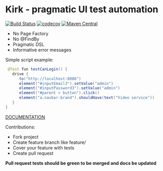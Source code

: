 # Kirk - pragmatic UI test automation

[![Build Status](https://travis-ci.org/SergeyPirogov/kirk.svg?branch=master)](https://travis-ci.org/SergeyPirogov/kirk) [![codecov](https://codecov.io/gh/SergeyPirogov/kirk/branch/master/graph/badge.svg)](https://codecov.io/gh/SergeyPirogov/kirk) [![Maven Central](https://img.shields.io/maven-central/v/com.automation-remarks/kirk.svg)]()

- No Page Factory
- No @FindBy
- Pragmatic DSL
- Informative error messages

Simple script example:

```java
 @Test fun testCanLogin() {
   drive {
      to("http://localhost:8086")
      element("#inputEmail3").setValue("admin")
      element("#inputPassword3").setValue("admin")
      element("#parent > button").click()
      element("a.navbar-brand").shouldHave(text("Video service"))
   }
}
```

[DOCUMENTATION](http://automation-remarks.com/kirk/)

Contributions:

- Fork project
- Create feature branch like feature/<name>
- Cover your feature with tests
- Create pull request

**Pull request tests should be green to be merged and docs be updated**
